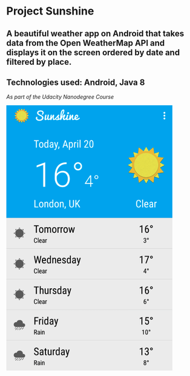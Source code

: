 # Project Sunshine 

## A beautiful weather app on Android that takes data from the Open WeatherMap API and displays it on the screen ordered by date and filtered by place. 

## Technologies used: Android, Java 8

*As part of the Udacity Nanodegree Course*

![Sunshine Image](https://github.com/eisaadil/Project-Sunshine/blob/main/Sunshine-screenshot.png)
